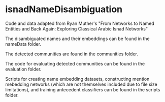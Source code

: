 # isnadNameDisambiguation
Code and data adapted from Ryan Muther's "From Networks to Named Entities and Back Again: Exploring Classical Arabic Isnad Networks"

The disambiguated names and their embeddings can be found in the nameData folder.

The detected communities are found in the communities folder.

The code for evaluating detected communities can be found in the evaluation folder.

Scripts for creating name embedding datasets, constructing mention mebedding networks (which are not themselves included due to file size limitations), and training antecedent classifiers can be found in the scripts folder.
